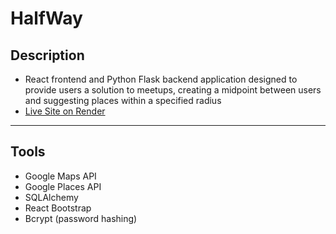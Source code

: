 # HalfWay

## Description

- React frontend and Python Flask backend application designed to provide users a solution to meetups, creating a midpoint between users and suggesting places within a specified radius
- [Live Site on Render](https://halfway.onrender.com/)

***

## Tools

- Google Maps API
- Google Places API
- SQLAlchemy
- React Bootstrap
- Bcrypt (password hashing)
